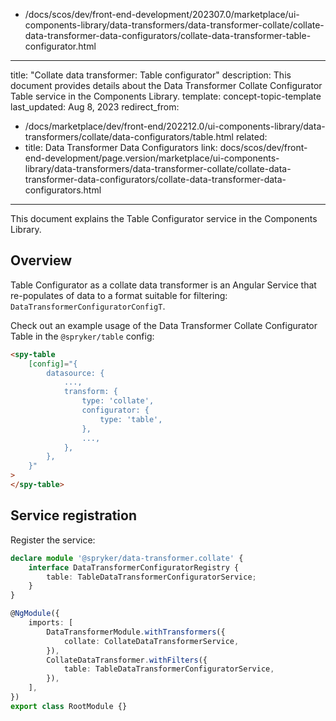   - /docs/scos/dev/front-end-development/202307.0/marketplace/ui-components-library/data-transformers/data-transformer-collate/collate-data-transformer-data-configurators/collate-data-transformer-table-configurator.html
---
title: "Collate data transformer: Table configurator"
description: This document provides details about the Data Transformer Collate Configurator Table service in the Components Library.
template: concept-topic-template
last_updated: Aug 8, 2023
redirect_from:
  - /docs/marketplace/dev/front-end/202212.0/ui-components-library/data-transformers/collate/data-configurators/table.html
related:
  - title: Data Transformer Data Configurators
    link: docs/scos/dev/front-end-development/page.version/marketplace/ui-components-library/data-transformers/data-transformer-collate/collate-data-transformer-data-configurators/collate-data-transformer-data-configurators.html
---

This document explains the Table Configurator service in the Components Library.

## Overview

Table Configurator as a collate data transformer is an Angular Service that re-populates of data to a format suitable for filtering: `DataTransformerConfiguratorConfigT`.

Check out an example usage of the Data Transformer Collate Configurator Table in the `@spryker/table` config:

```html
<spy-table
    [config]="{
        datasource: {
            ...,                                                   
            transform: {
                type: 'collate',
                configurator: {
                    type: 'table',
                },
                ...,  
            },
        },
    }"
>
</spy-table>
```

## Service registration

Register the service:

```ts
declare module '@spryker/data-transformer.collate' {
    interface DataTransformerConfiguratorRegistry {
        table: TableDataTransformerConfiguratorService;
    }
}

@NgModule({
    imports: [
        DataTransformerModule.withTransformers({
            collate: CollateDataTransformerService,
        }),
        CollateDataTransformer.withFilters({
            table: TableDataTransformerConfiguratorService,
        }),
    ],
})
export class RootModule {}
```
